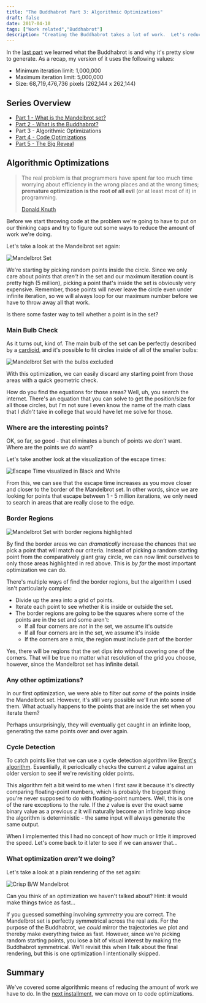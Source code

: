 ```yaml
---
title: "The Buddhabrot Part 3: Algorithmic Optimizations"
draft: false
date: 2017-04-10
tags: ["Work related","Buddhabrot"]
description: "Creating the Buddhabrot takes a lot of work.  Let's reduce it as much as possible"
---
```


In the [last part](/post/the-buddhabrot-part-2) we learned what the Buddhabrot is and why it's pretty slow to generate.  As a recap, my version of it uses the following values:

* Minimum iteration limit: 1,000,000
* Maximum iteration limit: 5,000,000
* Size: 68,719,476,736 pixels (262,144 x 262,144)

## Series Overview

* [Part 1 - What is the Mandelbrot set?](/post/the-buddhabrot-part-1)
* [Part 2 - What is the Buddhabrot?](/post/the-buddhabrot-part-2)
* Part 3 - Algorithmic Optimizations
* [Part 4 - Code Optimizations](/post/the-buddhabrot-part-4)
* [Part 5 - The Big Reveal](/post/the-buddhabrot-part-5)

## Algorithmic Optimizations

> The real problem is that programmers have spent far too much time worrying about efficiency in the wrong places and at the wrong times; **premature optimization is the root of all evil** (or at least most of it) in programming.
> 
> [Donald Knuth](https://en.wikipedia.org/wiki/Donald_Knuth)

Before we start throwing code at the problem we're going to have to put on our thinking caps and try to figure out some ways to reduce the amount of work we're doing.

Let's take a look at the Mandelbrot set again:

![Mandelbrot Set](/buddhabrot/complex_plane_mandelbrot.png)

We're starting by picking random points inside the circle.  Since we only care about points that _aren't_ in the set and our maximum iteration count is pretty high (5 million), picking a point that's inside the set is obviously very expensive.  Remember, those points will never leave the circle even under infinite iteration, so we will always loop for our maximum number before we have to throw away all that work.

Is there some faster way to tell whether a point is in the set?

### Main Bulb Check

As it turns out, kind of.  The main bulb of the set can be perfectly described by a [cardioid](https://en.wikipedia.org/wiki/Cardioid), and it's possible to fit circles inside of all of the smaller bulbs:

![Mandelbrot Set with the bulbs excluded](/buddhabrot/mandelbrot_bulbs_excluded.png)

With this optimization, we can easily discard any starting point from those areas with a quick geometric check.

How do you find the equations for those areas?  Well, uh, you search the internet.  There's an equation that you can solve to get the position/size for all those circles, but I'm not sure I even know the name of the math class that I _didn't_ take in college that would have let me solve for those.

### Where are the interesting points?

OK, so far, so good - that eliminates a bunch of points we _don't_ want.  Where are the points we _do_ want?

Let's take another look at the visualization of the escape times:

![Escape Time visualized in Black and White](/buddhabrot/escape_time_bw.png)

From this, we can see that the escape time increases as you move closer and closer to the border of the Mandelbrot set.  In other words, since we are looking for points that escape between 1 - 5 million iterations, we only need to search in areas that are really close to the edge.

### Border Regions

![Mandelbrot Set with border regions highlighted](/buddhabrot/mandelbrot_edge_areas.png)

By find the border areas we can _dramatically_ increase the chances that we pick a point that will match our criteria.  Instead of picking a random starting point from the comparatively giant gray circle, we can now limit ourselves to only those areas highlighted in red above.  This is _by far_ the most important optimization we can do.

There's multiple ways of find the border regions, but the algorithm I used isn't particularly complex:

* Divide up the area into a grid of points.
* Iterate each point to see whether it is inside or outside the set.
* The border regions are going to be the squares where some of the points are in the set and some aren't:
    * If all four corners are _not_ in the set, we assume it's outside
    * If all four corners are in the set, we assume it's inside
    * If the corners are a mix, the region must include part of the border

Yes, there will be regions that the set dips into without covering one of the corners.  That will be true no matter what resolution of the grid you choose, however, since the Mandelbrot set has infinite detail.

### Any other optimizations?

In our first optimization, we were able to filter out _some_ of the points inside the Mandelbrot set.  However, it's still very possible we'll run into some of them.  What actually happens to the points that are inside the set when you iterate them?

Perhaps unsurprisingly, they will eventually get caught in an infinite loop, generating the same points over and over again.

### Cycle Detection

To catch points like that we can use a cycle detection algorithm like [Brent's algorithm](https://en.wikipedia.org/wiki/Cycle_detection#Brent.27s_algorithm).  Essentially, it periodically checks the current _z_ value against an older version to see if we're revisiting older points.

This algorithm felt a bit weird to me when I first saw it because it's directly comparing floating-point numbers, which is probably the biggest thing you're never supposed to do with floating-point numbers.  Well, this is one of the rare exceptions to the rule.  If the _z_ value is ever the exact same binary value as a previous _z_ it will naturally become an infinite loop since the algorithm is deterministic - the same input will always generate the same output.

When I implemented this I had no concept of how much or little it improved the speed.  Let's come back to it later to see if we can answer that...

### What optimization _aren't_ we doing?

Let's take a look at a plain rendering of the set again:

![Crisp B/W Mandelbrot](/buddhabrot/crisp_mandelbrot.png)

Can you think of an optimization we haven't talked about?  Hint: it would make things twice as fast...

If you guessed something involving _symmetry_ you are correct.  The Mandelbrot set is perfectly symmetrical across the real axis.  For the purpose of the Buddhabrot, we _could_ mirror the trajectories we plot and thereby make everything twice as fast.  However, since we're picking random starting points, you lose a bit of visual interest by making the Buddhabrot symmetrical.  We'll revisit this when I talk about the final rendering, but this is one optimization I intentionally skipped.

## Summary

We've covered some algorithmic means of reducing the amount of work we have to do.  In the [next installment](/post/the-buddhabrot-part-4), we can move on to code optimizations.